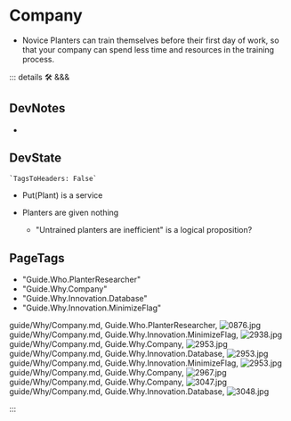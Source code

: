
# Company

- Novice Planters can train themselves before their first day of work, so that your company can spend less time and resources in the training process.

::: details 🛠 <dev>&&&</dev>

## DevNotes

-

## DevState

```py
`TagsToHeaders: False`
```

- Put(Plant) is a service

- Planters are given nothing
    - "Untrained planters are inefficient" is a logical proposition?

<h2>PageTags</h2>

- "Guide.Who.PlanterResearcher"
- "Guide.Why.Company"
- "Guide.Why.Innovation.Database"
- "Guide.Why.Innovation.MinimizeFlag"

guide/Why/Company.md, <dev>Guide.Who.PlanterResearcher</dev>, ![0876.jpg](/PaperPhoto/0876.jpg)
guide/Why/Company.md, <dev>Guide.Why.Innovation.MinimizeFlag</dev>, ![2938.jpg](/PaperPhoto/2938.jpg)
guide/Why/Company.md, <dev>Guide.Why.Company</dev>, ![2953.jpg](/PaperPhoto/2953.jpg)
guide/Why/Company.md, <dev>Guide.Why.Innovation.Database</dev>, ![2953.jpg](/PaperPhoto/2953.jpg)
guide/Why/Company.md, <dev>Guide.Why.Innovation.MinimizeFlag</dev>, ![2953.jpg](/PaperPhoto/2953.jpg)
guide/Why/Company.md, <dev>Guide.Why.Company</dev>, ![2967.jpg](/PaperPhoto/2967.jpg)
guide/Why/Company.md, <dev>Guide.Why.Company</dev>, ![3047.jpg](/PaperPhoto/3047.jpg)
guide/Why/Company.md, <dev>Guide.Why.Innovation.Database</dev>, ![3048.jpg](/PaperPhoto/3048.jpg)

:::
